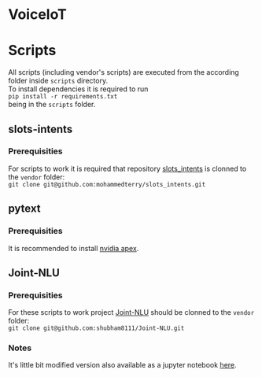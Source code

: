 # VoiceIoT
# Scripts
All scripts (including vendor's scripts) are executed from the according folder inside `scripts` directory.  
To install dependencies it is required to run  
`pip install -r requirements.txt`  
being in the `scripts` folder.
## slots-intents
### Prerequisities
For scripts to work it is required that repository [slots_intents](https://github.com/mohammedterry/slots_intents) is clonned to the `vendor` folder:  
`git clone git@github.com:mohammedterry/slots_intents.git`
## pytext
### Prerequisities
It is recommended to install [nvidia apex](https://github.com/NVIDIA/apex/).  
## Joint-NLU
### Prerequisities
For these scripts to work project [Joint-NLU](https://github.com/shubham8111/Joint-NLU) should be clonned to the `vendor` folder:  
`git clone git@github.com:shubham8111/Joint-NLU.git`  
### Notes
It's little bit modified version also available as a jupyter notebook [here](https://colab.research.google.com/drive/1TtH9_Qh-K5UUCcoSq6zebzbxVxaVQG3U).

